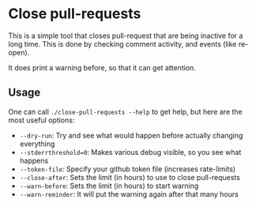 Close pull-requests
===================

This is a simple tool that closes pull-request that are being inactive for a
long time. This is done by checking comment activity, and events (like re-open).

It does print a warning before, so that it can get attention.

Usage
-----

One can call `./close-pull-requests --help` to get help, but here are the most
useful options:

- `--dry-run`: Try and see what would happen before actually changing everything
- `--stderrthreshold=0`: Makes various debug visible, so you see what happens
- `--token-file`: Specify your github token file (increases rate-limits)
- `--close-after`: Sets the limit (in hours) to use to close pull-requests
- `--warn-before`: Sets the limit (in hours) to start warning
- `--warn-reminder`: It will put the warning again after that many hours
